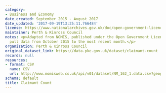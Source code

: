 ```yaml
---
category:
- Business and Economy
date_created: September 2015 - August 2017
date_updated: '2017-09-19T13:25:11.766484'
license: https://www.nationalarchives.gov.uk/doc/open-government-licence/version/3/
maintainer: Perth & Kinross Council
notes: <p>Adapted from NOMIS, published under the Open Government Licence. This will
  pull data from October 2015 to the most recent month.</p>
organization: Perth & Kinross Council
original_dataset_link: https://data.pkc.gov.uk/dataset/claimant-count
records: null
resources:
- format: CSV
  name: CSV
  url: http://www.nomisweb.co.uk/api/v01/dataset/NM_162_1.data.csv?geography=973079520,973079539,973079516,973079540...973079542,973079522,973079525,973079532,973079517,973079538,973079518,973079519,973079536,973079533,973079521,973079535,973079528,973079537,973079513,973079527,973079544,973079514,973079523,973079530,973079515,973079531,973079529,973079545,973079512,973079546,973079534,973079543,973079524,973079526&date=latestMINUS23-latest&gender=0&age=0...4&measure=1&measures=20100&select=date_name,geography_name,geography_code,gender_name,age_name,measure_name,measures_name,obs_value,obs_status_name
schema: default
title: Claimant Count
---
```

